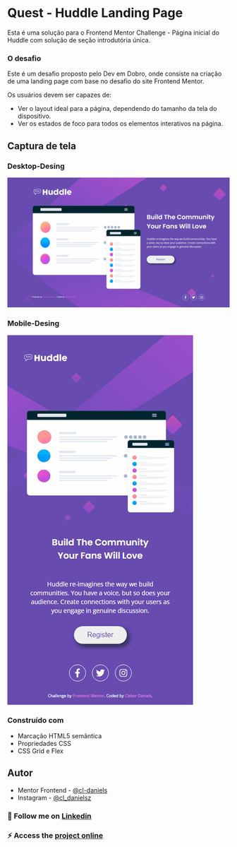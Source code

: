 # Quest - Huddle Landing Page

Esta é uma solução para o Frontend Mentor Challenge - Página inicial do Huddle com solução de seção introdutória única.

### O desafio

Este é um desafio proposto pelo Dev em Dobro, onde consiste na criação de uma landing page com base no desafio do site Frontend Mentor.

Os usuários devem ser capazes de:

- Ver o layout ideal para a página, dependendo do tamanho da tela do dispositivo.
- Ver os estados de foco para todos os elementos interativos na página.

## Captura de tela

### Desktop-Desing
![project desktop gif](./src/assets/to_readme/Anima%C3%A7%C3%A3o.gif)

### Mobile-Desing
![project mobile gif](./src/assets/to_readme/Anima%C3%A7%C3%A3o-mobile.gif)

### Construído com

- Marcação HTML5 semântica
- Propriedades CSS
- CSS Grid e Flex

## Autor

- Mentor Frontend - [@cl-daniels](https://www.frontendmentor.io/profile/cl-daniels)
- Instagram - [@cl_danielsz](https://www.instagram.com/cl_danielsz/)

### 💎 Follow me on [Linkedin](https://www.linkedin.com/in/cleber-daniel-souza-silva/)

### ⚡ Access the [project online]()


